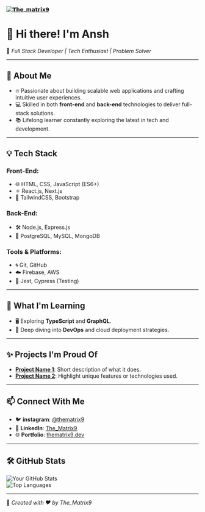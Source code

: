   [![𝗧𝗵𝗲_𝗺𝗮𝘁𝗿𝗶𝘅𝟵](https://github-stats-alpha.vercel.app/api?username=the-matrix9 "𝗧𝗵𝗲_𝗺𝗮𝘁𝗿𝗶𝘅𝟵")](https://github-stats-alpha.vercel.app/api?username=the-matrix9 "𝗧𝗵𝗲_𝗺𝗮𝘁𝗿𝗶𝘅𝟵")


  # 👋 Hi there! I'm **Ansh**

🌟 _Full Stack Developer | Tech Enthusiast | Problem Solver_

---

## 🚀 About Me
- 🔥 Passionate about building scalable web applications and crafting intuitive user experiences.  
- 💻 Skilled in both **front-end** and **back-end** technologies to deliver full-stack solutions.  
- 📚 Lifelong learner constantly exploring the latest in tech and development.

---

## 💡 Tech Stack
### Front-End:
- 🌐 HTML, CSS, JavaScript (ES6+)
- ⚛️ React.js, Next.js
- 🎨 TailwindCSS, Bootstrap

### Back-End:
- 🛠️ Node.js, Express.js  
- 🐘 PostgreSQL, MySQL, MongoDB  

### Tools & Platforms:
- 🌀 Git, GitHub  
- ☁️ Firebase, AWS  
- 🧪 Jest, Cypress (Testing)

---

## 🌱 What I'm Learning
- 🖥️ Exploring **TypeScript** and **GraphQL**.  
- 🌌 Deep diving into **DevOps** and cloud deployment strategies.  

---

## ✨ Projects I'm Proud Of
- **[Project Name 1](#)**: Short description of what it does.  
- **[Project Name 2](#)**: Highlight unique features or technologies used.  

---

## 📫 Connect With Me
- 🐦 **instagram**: [@thematrix9](www.instagram.com/anshopi__/)  
- 💼 **LinkedIn**: [The_Matrix9](@anshopi__)  
- 🌐 **Portfolio**: [thematrix9.dev](https://legendary-swan-7ca626.netlify.app/)

---

## 🛠️ GitHub Stats
![Your GitHub Stats](https://github-readme-stats.vercel.app/api?username=the-matrix9&show_icons=true&theme=radical)  
![Top Languages](https://github-readme-stats.vercel.app/api/top-langs/?username=the-matrix9&layout=compact&theme=radical)

---

🌟 _Created with ❤️ by The_Matrix9_

